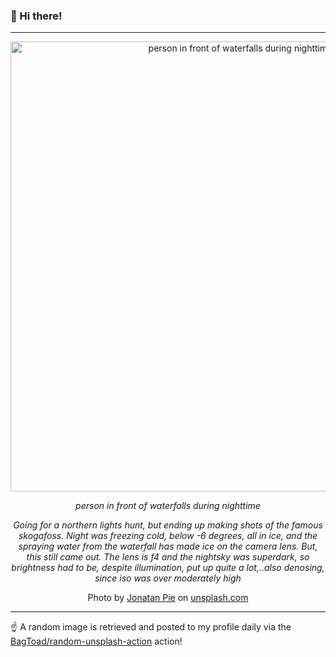 ### 👋 Hi there!

----
<div align="center">
  <img width="720" src="https://images.unsplash.com/photo-1520637102912-2df6bb2aec6d?crop=entropy&cs=tinysrgb&fit=max&fm=jpg&ixid=M3w1NTI0NDl8MHwxfHJhbmRvbXx8fHx8fHx8fDE3MDUyMTIwNDJ8&ixlib=rb-4.0.3&q=80&w=1080" alt="person in front of waterfalls during nighttime">
  
  <em>person in front of waterfalls during nighttime</em>
  
  <em>Going for a northern lights hunt, but ending up making shots of the famous skogafoss. Night was freezing cold, below -6 degrees, all in ice, and the spraying water from the waterfall has made ice on the camera lens. But, this still came out. The lens is f4 and the nightsky was superdark, so brightness had to be, despite illumination, put up quite a lot,..also denosing, since iso was over moderately high</em>
  
  Photo by [Jonatan Pie](https://www.buymeacoffee.com/r3dmax) on [unsplash.com](https://unsplash.com/)
</div>

----

☝️ A random image is retrieved and posted to my profile daily via the [BagToad/random-unsplash-action](https://github.com/BagToad/random-unsplash-action) action!
